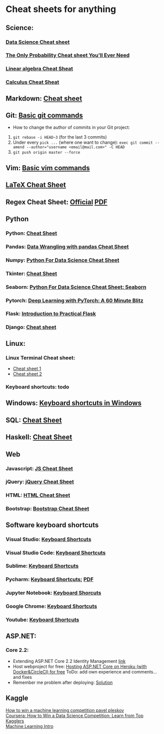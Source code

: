 # Cheat sheets for anything

## Science:
### [Data Science Cheat sheet](https://github.com/ml874/Data-Science-Cheatsheet)
### [The Only Probability Cheat sheet You'll Ever Need](https://github.com/wzchen/probability_cheatsheet)
### [Linear algebra Cheat Sheat](http://www.souravsengupta.com/cds2016/lectures/Savov_Notes.pdf)
### [Calculus Cheat Sheat](http://tutorial.math.lamar.edu/pdf/calculus_cheat_sheet_all.pdf)

## Markdown: [Cheat sheet](https://github.com/adam-p/markdown-here/wiki/Markdown-Cheatsheet)

## Git: [Basic git commands](https://confluence.atlassian.com/bitbucketserver/basic-git-commands-776639767.html)
- How to change the author of commits in your Git project:
1. `git rebase -i HEAD~3` (for the last 3 commits)
2. Under every `pick ...` (where one want to change): `exec git commit --amend --author="username <email@mail.com>" -C HEAD`
3. `git push origin master --force`

## Vim: [Basic vim commands](https://coderwall.com/p/adv71w/basic-vim-commands-for-getting-started)

## [LaTeX Cheat Sheet](https://www.nyu.edu/projects/beber/files/Chang_LaTeX_sheet.pdf)

## Regex Cheat Sheet: [Official](https://www.rexegg.com/regex-quickstart.html) [PDF](https://jrebel.com/wp-content/uploads/regular-expressions-cheat-sheet.pdf)

## Python
### Python: [Cheat Sheet](https://perso.limsi.fr/pointal/_media/python:cours:mementopython3-english.pdf)
### Pandas: [Data Wrangling with pandas Cheat Sheet](https://pandas.pydata.org/Pandas_Cheat_Sheet.pdf)
### Numpy: [Python For Data Science Cheat Sheet](https://s3.amazonaws.com/assets.datacamp.com/blog_assets/Numpy_Python_Cheat_Sheet.pdf)
### Tkinter: [Cheat Sheet](https://engmrk.com/wp-content/uploads/2018/01/Tkinter-Cheat-Sheet.pdf)
### Seaborn: [Python For Data Science Cheat Sheet: Seaborn](https://s3.amazonaws.com/assets.datacamp.com/blog_assets/Python_Seaborn_Cheat_Sheet.pdf)
### Pytorch: [Deep Learning with PyTorch: A 60 Minute Blitz](https://pytorch.org/tutorials/beginner/deep_learning_60min_blitz.html)
### Flask: [Introduction to Practical Flask](https://pythonprogramming.net/practical-flask-introduction/)
### Django: [Cheat sheet](https://github.com/lucrae/django-cheat-sheet)

## Linux: 
### Linux Terminal Cheat sheet: 
- [Cheat sheet 1](https://www.cheatography.com/davechild/cheat-sheets/linux-command-line/)
- [Cheat sheet 2](https://www.linuxtrainingacademy.com/linux-commands-cheat-sheet/)
### Keyboard shortcuts: todo

## Windows: [Keyboard shortcuts in Windows](https://turbofuture.com/computers/keyboard-shortcut-keys)

## SQL: [Cheat Sheet](http://www.sqltutorial.org/sql-cheat-sheet/)

## Haskell: [Cheat Sheet](https://fldit-www.cs.uni-dortmund.de/~peter/HaskellCheatSheet2.pdf)

##  Web
### Javascript: [JS Cheat Sheet](https://htmlcheatsheet.com/js/)
### jQuery: [jQuery Cheat Sheet](https://htmlcheatsheet.com/jquery/)
### HTML: [HTML Cheat Sheet](https://htmlcheatsheet.com/)
### Bootstrap: [Bootstrap Cheat Sheet](https://hackerthemes.com/bootstrap-cheatsheet/)

## Software keyboard shortcuts
### Visual Studio: [Keyboard Shortcuts](https://docs.microsoft.com/en-us/visualstudio/ide/default-keyboard-shortcuts-for-frequently-used-commands-in-visual-studio?view=vs-2019)
### Visual Studio Code: [Keyboard Shortcuts](https://code.visualstudio.com/shortcuts/keyboard-shortcuts-linux.pdf) 
### Sublime: [Keyboard Shortcuts](http://docs.sublimetext.info/en/latest/reference/keyboard_shortcuts_win.html)
### Pycharm: [Keyboard Shortcuts](https://www.shortcutfoo.com/app/dojos/pycharm-win/cheatsheet); [PDF](https://resources.jetbrains.com/storage/products/intellij-idea/docs/IntelliJIDEA_ReferenceCard.pdf)
### Jupyter Notebook: [Keyboard Shorcuts](https://towardsdatascience.com/jypyter-notebook-shortcuts-bf0101a98330)
### Google Chrome: [Keyboard Shortcuts](https://www.computerhope.com/shortcut/chrome.htm)
### Youtube: [Keyboard Shortcuts](https://www.mrfdev.com/youtube-keyboard-shortcuts)

## ASP.NET:
### Core 2.2:
- Extending ASP.NET Core 2.2 Identity Management [link](https://medium.com/@scottkuhl/extending-asp-net-core-2-2-identity-management-c3cc657cc448)
- Host webproject for free: [Hosting ASP.NET Core on Heroku (with Docker&CircleCI) for free](https://codingblast.com/hosting-asp-net-core-on-heroku-with-dockercircleci-for-free/) ToDo: add own experience and comments... and fixes
- Remember me problem after deploying: [Solution](https://stackoverflow.com/questions/46318461/asp-net-core-remember-me-persistent-cookie-not-works-after-deploy)

## Kaggle 
[How to win a machine learning competition pavel pleskov](https://www.slideshare.net/DataFestTbilisi/how-to-win-a-machine-learning-competition-pavel-pleskov) \
[Coursera: How to Win a Data Science Competition: Learn from Top Kagglers](https://www.coursera.org/learn/competitive-data-science) \
[Machine Learning Intro](https://github.com/ppleskov/vvedenie-mashinnoe-obuchenie) 
